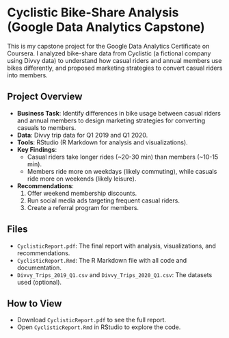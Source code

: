 # Cyclistic Bike-Share Analysis (Google Data Analytics Capstone)

This is my capstone project for the Google Data Analytics Certificate on Coursera. I analyzed bike-share data from Cyclistic (a fictional company using Divvy data) to understand how casual riders and annual members use bikes differently, and proposed marketing strategies to convert casual riders into members.

## Project Overview
- **Business Task**: Identify differences in bike usage between casual riders and annual members to design marketing strategies for converting casuals to members.
- **Data**: Divvy trip data for Q1 2019 and Q1 2020.
- **Tools**: RStudio (R Markdown for analysis and visualizations).
- **Key Findings**:
  - Casual riders take longer rides (~20-30 min) than members (~10-15 min).
  - Members ride more on weekdays (likely commuting), while casuals ride more on weekends (likely leisure).
- **Recommendations**:
  1. Offer weekend membership discounts.
  2. Run social media ads targeting frequent casual riders.
  3. Create a referral program for members.

## Files
- `CyclisticReport.pdf`: The final report with analysis, visualizations, and recommendations.
- `CyclisticReport.Rmd`: The R Markdown file with all code and documentation.
- `Divvy_Trips_2019_Q1.csv` and `Divvy_Trips_2020_Q1.csv`: The datasets used (optional).

## How to View
- Download `CyclisticReport.pdf` to see the full report.
- Open `CyclisticReport.Rmd` in RStudio to explore the code.